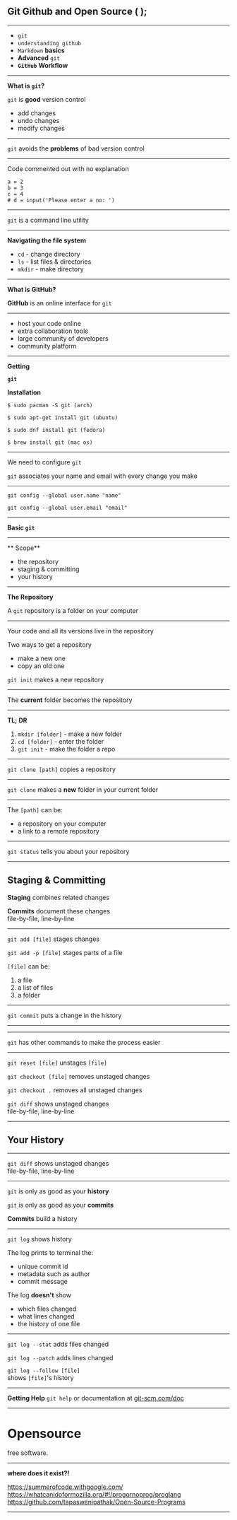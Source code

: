 ## Git Github and Open Source ( );
---
 - `git`
 - `understanding github`
 - `Markdown` **basics**
 - **Advanced** `git`
 - **`GitHub`** **Workflow**
---
 **What is `git`?**
 
`git` is **good** version control

-  add changes
-  undo changes
-   modify changes
---

`git` avoids the **problems** of bad version control

---
Code commented out with no explanation

```
a = 2 
b = 3
c = 4
# d = input('Please enter a no: ')
```
---
`git` is a command line utility

---

**Navigating the file system**

-   `cd` - change directory
-   `ls` - list files & directories
-   `mkdir` - make directory

---

 **What is GitHub?**

**GitHub** is an online interface for `git`

---
-   host your code online
-   extra collaboration tools
-   large community of developers
-   community platform
---

**Getting** 

**`git`**

**Installation**

    $ sudo pacman -S git (arch)
        
    $ sudo apt-get install git (ubuntu)
        
    $ sudo dnf install git (fedora)
        
    $ brew install git (mac os)

---
We need to configure `git`

`git` associates your name and email with every change you make

---
`git config --global user.name "name"`

`git config --global user.email "email"`

---

**Basic `git`**

---
** Scope**

-   the repository
-   staging & committing
-   your history
---

**The Repository**

A `git` repository is a folder on your computer

---
Your code and all its versions live in the repository

Two ways to get a repository

-   make a new one
-   copy an old one

`git init` makes a new repository

---
The **current** folder becomes the repository

---
**TL; DR**

1.  `mkdir [folder]` - make a new folder
2.  `cd [folder]` - enter the folder
3.  `git init` - make the folder a repo

---
`git clone [path]` copies a repository

---

`git clone` makes a **new** folder in your current folder

---
The `[path]` can be:

-   a repository on your computer
-   a link to a remote repository

---

`git status` tells you about your repository

---

## Staging & Committing

**Staging** combines related changes

**Commits** document these changes  
file-by-file, line-by-line

---
`git add [file]` stages changes

`git add -p [file]` stages parts of a file

`[file]` can be:

1.  a file
2.  a list of files
3.  a folder

---
`git commit` puts a change in the history

---

---
`git` has other commands to make the process easier

---
`git reset [file]` unstages `[file]`


`git checkout [file]` removes unstaged changes

`git checkout .` removes all unstaged changes

`git diff` shows unstaged changes  
file-by-file, line-by-line

---
## Your History
---
`git diff` shows unstaged changes  
file-by-file, line-by-line

---

`git` is only as good as your **history**

`git` is only as good as your **commits**

**Commits** build a history

---


`git log` shows history


The log prints to terminal the:

-   unique commit id
-   metadata such as author
-   commit message

The log **doesn't** show

-   which files changed
-   what lines changed
-   the history of one file

---

`git log --stat` adds files changed

`git log --patch` adds lines changed

`git log --follow [file]`  
shows `[file]`'s history

---
**Getting Help**
`git help` or documentation at [git-scm.com/doc](https://git-scm.com/doc)

---

# Opensource
 
free software.

---

**where does it exist?!**

https://summerofcode.withgoogle.com/
https://whatcanidoformozilla.org/#!/progornoprog/proglang
https://github.com/tapaswenipathak/Open-Source-Programs

---
